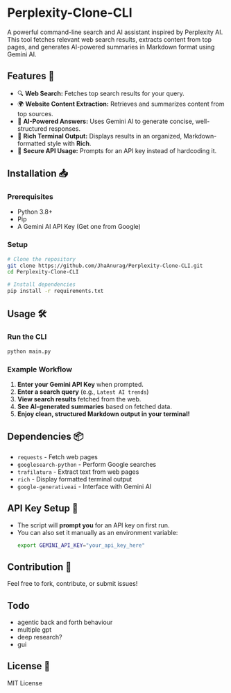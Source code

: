 # Perplexity-Clone-CLI

A powerful command-line search and AI assistant inspired by Perplexity AI. This tool fetches relevant web search results, extracts content from top pages, and generates AI-powered summaries in Markdown format using Gemini AI.

## Features 🚀
- 🔍 **Web Search:** Fetches top search results for your query.
- 🌍 **Website Content Extraction:** Retrieves and summarizes content from top sources.
- 🤖 **AI-Powered Answers:** Uses Gemini AI to generate concise, well-structured responses.
- 🎨 **Rich Terminal Output:** Displays results in an organized, Markdown-formatted style with **Rich**.
- 🔑 **Secure API Usage:** Prompts for an API key instead of hardcoding it.

## Installation 📥
### **Prerequisites**
- Python 3.8+
- Pip
- A Gemini AI API Key (Get one from Google)

### **Setup**
```sh
# Clone the repository
git clone https://github.com/JhaAnurag/Perplexity-Clone-CLI.git
cd Perplexity-Clone-CLI

# Install dependencies
pip install -r requirements.txt
```

## Usage 🛠️
### **Run the CLI**
```sh
python main.py
```

### **Example Workflow**
1. **Enter your Gemini API Key** when prompted.
2. **Enter a search query** (e.g., `Latest AI trends`)
3. **View search results** fetched from the web.
4. **See AI-generated summaries** based on fetched data.
5. **Enjoy clean, structured Markdown output in your terminal!**

## Dependencies 📦
- `requests` - Fetch web pages
- `googlesearch-python` - Perform Google searches
- `trafilatura` - Extract text from web pages
- `rich` - Display formatted terminal output
- `google-generativeai` - Interface with Gemini AI

## API Key Setup 🔑
- The script will **prompt you** for an API key on first run.
- You can also set it manually as an environment variable:
  ```sh
  export GEMINI_API_KEY="your_api_key_here"
  ```

## Contribution 🤝
Feel free to fork, contribute, or submit issues!

## Todo
- agentic back and forth behaviour
- multiple gpt
- deep research?
- gui

## License 📜
MIT License
